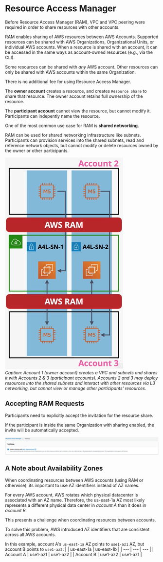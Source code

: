 # Resource Access Manager

Before Resource Access Manager (RAM), VPC and VPC peering were required in order to share resources with other accounts.

RAM enables sharing of AWS resources between AWS Accounts. Supported resources can be shared with AWS Organizations, Organizational Units, or individual AWS accounts. When a resource is shared with an account, it can be accessed in the same ways as account-owned resources (e.g., via the CLI).

Some resources can be shared with *any* AWS account. Other resources can only be shared with AWS accounts within the same Organization.

There is no additional fee for using Resource Access Manager.

The **owner account** creates a resource, and creates `Resource Share` to share that resource. The owner account retains full ownership of the resource.  

The **participant account** cannot view the resource, but cannot modify it. Participants can indepently name the resource.

One of the most common use case for RAM is **shared networking**. 

RAM can be used for shared networking infrastructure like subnets. Participants can provision services into the shared subnets, read and reference network objects, but cannot modify or delete resources owned by the owner or other participants.

![RAM - Shared Networking](../static/images/ram_sharedvpc.png)  
*Caption: Account 1 (owner account) creates a VPC and subnets and shares it with Accounts 2 & 3 (participant accounts). Accounts 2 and 3 may deploy resources into the shared subnets and interact with other resources via L3 networking, but cannot view or manage other participants' resources.*

## Accepting RAM Requests

Participants need to explicitly accept the invitation for the resource share.

If the participant is inside the same Organization with sharing enabled, the invite will be automatically accepted.

![Share with AWS Organization Setting](../static/images/ram_sharewithorganization.png)

## A Note about Availability Zones

When coordinating resources between AWS accounts (using RAM or otherwise), its important to use AZ identifiers instead of AZ names.

For every AWS account, AWS rotates which physical datacenter is associated with an AZ name. Therefore, the us-east-1a AZ most likely represents a different physical data center in *account A* than it does in *account B*.

This presents a challenge when coordinating resources between accounts.

To solve this problem, AWS introduced AZ identifiers that are consistent across all AWS accounts.

In this example, account A's `us-east-1a` AZ points to `use1-az1` AZ, but account B points to `use1-az2`: 
| | us-east-1a | us-east-1b |
| --- | --- | --- |
| Account A | use1-az1 | use1-az2 |
| Account B | use1-az2 | use1-az1 |
